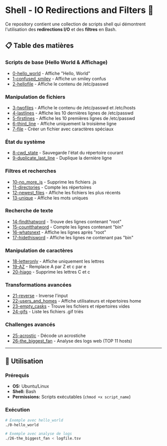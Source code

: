 # Shell - IO Redirections and Filters 🚀

Ce repository contient une collection de scripts shell qui démontrent l'utilisation des **redirections I/O** et des **filtres** en Bash.

## 📋 Table des matières

### Scripts de base (Hello World & Affichage)
- [0-hello_world](#0-hello_world) - Affiche "Hello, World"
- [1-confused_smiley](#1-confused_smiley) - Affiche un smiley confus
- [2-hellofile](#2-hellofile) - Affiche le contenu de /etc/passwd

### Manipulation de fichiers
- [3-twofiles](#3-twofiles) - Affiche le contenu de /etc/passwd et /etc/hosts
- [4-lastlines](#4-lastlines) - Affiche les 10 dernières lignes de /etc/passwd
- [5-firstlines](#5-firstlines) - Affiche les 10 premières lignes de /etc/passwd
- [6-third_line](#6-third_line) - Affiche uniquement la troisième ligne
- [7-file](#7-file) - Créer un fichier avec caractères spéciaux

### État du système
- [8-cwd_state](#8-cwd_state) - Sauvegarde l'état du répertoire courant
- [9-duplicate_last_line](#9-duplicate_last_line) - Duplique la dernière ligne

### Filtres et recherches
- [10-no_more_js](#10-no_more_js) - Supprime les fichiers .js
- [11-directories](#11-directories) - Compte les répertoires
- [12-newest_files](#12-newest_files) - Affiche les fichiers les plus récents
- [13-unique](#13-unique) - Affiche les mots uniques

### Recherche de texte
- [14-findthatword](#14-findthatword) - Trouve des lignes contenant "root"
- [15-countthatword](#15-countthatword) - Compte les lignes contenant "bin"
- [16-whatsnext](#16-whatsnext) - Affiche les lignes après "root"
- [17-hidethisword](#17-hidethisword) - Affiche les lignes ne contenant pas "bin"

### Manipulation de caractères
- [18-letteronly](#18-letteronly) - Affiche uniquement les lettres
- [19-AZ](#19-AZ) - Remplace A par Z et c par e
- [20-hiago](#20-hiago) - Supprime les lettres C et c

### Transformations avancées
- [21-reverse](#21-reverse) - Inverse l'input
- [22-users_and_homes](#22-users_and_homes) - Affiche utilisateurs et répertoires home
- [23-empty_casks](#23-empty_casks) - Trouve les fichiers et répertoires vides
- [24-gifs](#24-gifs) - Liste les fichiers .gif triés

### Challenges avancés
- [25-acrostic](#25-acrostic) - Décode un acrostiche
- [26-the_biggest_fan](#26-the_biggest_fan) - Analyse des logs web (TOP 11 hosts)

---

## 🔧 Utilisation

### Prérequis
- **OS:** Ubuntu/Linux
- **Shell:** Bash
- **Permissions:** Scripts exécutables (`chmod +x script_name`)

### Exécution
```bash
# Exemple avec hello_world
./0-hello_world

# Exemple avec analyse de logs
./26-the_biggest_fan < logfile.tsv
